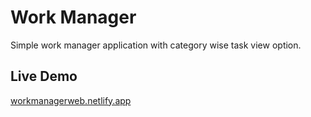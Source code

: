 # Work Manager
Simple work manager application with category wise task view option.
## Live Demo
[workmanagerweb.netlify.app](https://workmanagerweb.netlify.app)
